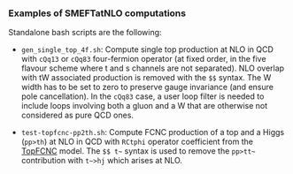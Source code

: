 ### Examples of SMEFTatNLO computations

Standalone bash scripts are the following:

- `gen_single_top_4f.sh`: Compute single top production at NLO in QCD with `cQq13` or `cQq83` four-fermion operator (at fixed order, in the five flavour scheme where t and s channels are not separated). NLO overlap with tW associated production is removed with the `$$` syntax. The W width has to be set to zero to preserve gauge invariance (and ensure pole cancellation). In the `cQq83` case, a user loop filter is needed to include loops involving both a gluon and a W that are otherwise not considered as pure QCD ones.

- `test-topfcnc-pp2th.sh`: Compute FCNC production of a top and a Higgs (`pp>th`) at NLO in QCD with `RCtphi` operator coefficient from the [TopFCNC](https://feynrules.irmp.ucl.ac.be/wiki/TopFCNC) model. The `$$ t~` syntax is used to remove the `pp>tt~` contribution with `t~>hj` which arises at NLO.
